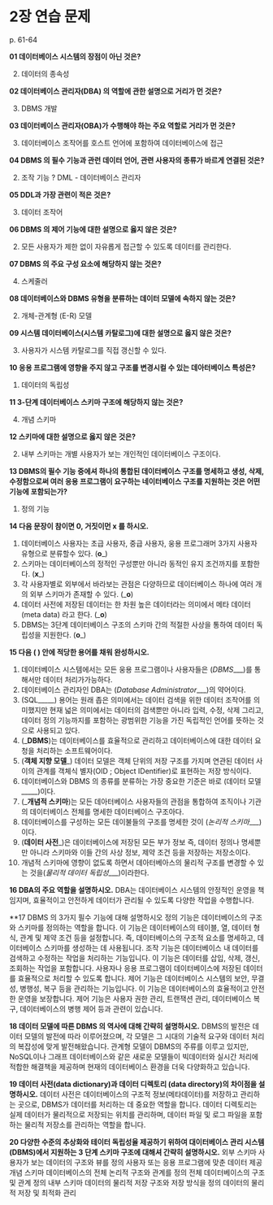 # 2장 연습 문제

p. 61-64

**01 데이터베이스 시스템의 장점이 아닌 것은?**


2. 데이터의 종속성


**02 데이터베이스 관리자(DBA) 의 역할에 관한 설명으로 거리가 먼 것은?**


3. DBMS 개발


**03 데이터베이스 관리자(OBA)가 수행해야 하는 주요 역할로 거리가 먼 것은?**


3. 데이터베이스 조작어를 호스트 언어에 포함하여 데이터베이스에 접근


**04 DBMS 의 필수 기능과 관런 데이터 언어, 관련 사용자의 종류가 바르게 연결된 것은?**


2. 조작 기능 ? DML - 데이터베이스 관리자


**05 DDL과 가장 관련이 적은 것은?**

3. 데이터 조작어


**06 DBMS 의 제어 기능에 대한 설명으로 옳지 않은 것은?**


2. 모든 사용자가 제한 없이 자유롭게 접근할 수 있도록 데이터를 관리한다.

**07 DBMS 의 주요 구성 요소에 해당하지 않는 것은?**


4. 스케줄러

**08 데이터베이스와 DBMS 유형을 분류하는 데이터 모델에 속하지 않는 것은?**


2. 개체-관계형 (E-R) 모델


**09 시스템 데이터베이스(시스템 카탈로그)에 대한 설명으로 옳지 않은 것은?**


3. 사용자가 시스템 카탈로그를 직접 갱신할 수 있다.


**10 응용 프로그램에 영향을 주지 않고 구조를 변경시컬 수 있는 데아터베이스 특성은?**

1. 데이터의 독립성


**11 3-단계 데이터베이스 스키마 구조에 해당하지 않는 것은?**


4. 개념 스키마

**12 스키마에 대한 설명으로 옳지 않은 것은?**


2. 내부 스키마는 개별 사용자가 보는 개인적인 데이터베이스 구조이다.


**13 DBMS의 필수 기능 중에셔 하나의 통합된 데이터베이스 구조를 명세하고 생성, 삭제, 수정함으로써 여러 응용 프로그램이 요구하는 네이터베이스 구조를 지원하는 것은 어떤 기능에 포함되는가?**

1. 정의 기능

**14 다음 문장이 참이면 0, 거짓이먼 x 를 하시오.**

1. 데이터베이스 사용자는 초급 사용자, 중급 사용자, 웅용 프로그래머 3가지 사용자 유형으로 분류할수 있다. (__o___)
2. 스키마는 데이터베이스의 정적인 구성뿐만 아니라 동적인 유지 조건까지를 포함한다. (__x___)
3. 각 사용자별로 외부에서 바라보는 관점은 다양하므로 데이터베이스 하나에 여러 개의 외부 스키마가 존재할 수 있다. (___o__)
4. 데이터 사전에 저장된 데이터는 한 차원 높은 데이터라는 의미에서 메타 데이터 (meta data) 라고 한다. (___o__)
5. DBMS는 3단계 데이터베이스 구조의 스키마 간의 적절한 사상을 통하여 데이터 독립성을 지원한다. (__o___)

**15 다음 ( ) 안에 적당한 용어를 채워 완성하시오.**

1. 데이터베이스 시스템에서는 모든 웅용 프로그램이나 사용자들은 (_DBMS____)를 통해서만 데이터 처리가가능하다.
2. 데이터베이스 관리자인 DBA는 (_Database Administrator____)의 약어이다.
3. (SQL_____) 용어는 원래 좁은 의미에서는 데이터 검색을 위한 데이터 조작어를 의미했지만 현재 넓은 의미에서는 데이터의 검색뿐만 아니라 입력, 수정, 삭제 그리고, 데이터 정의 기능까지를 포함하는 광범위한 기능을 가진 독립적인 언어를 뜻하는 것으로 사용되고 있다.
4. (___DBMS__)는 데이터베이스를 효율적으로 관리하고 데이터베이스에 대한 데이터 요청을 처리하는 소프트웨어이다.
5. (__객체 지향 모델___) 데이터 모델은 객체 단위의 저장 구조를 가지며 연관된 데이터 사이의 관계를 객체식 별자(OID ; Object IDentifier)로 표현하는 저장 방식이다.
6. 데이터베이스와 DBMS 의 종류를 분류하는 가장 중요한 기준은 바로 (데이터 모델_____)이다.
7. (___개념적 스키마__)는 모든 데아터베이스 사용자들의 관점을 통합하여 조직이나 기관의 데이터베이스 전체를 명세한 데이터베이스 구조아다.
8. 데이터베이스를 구성하는 모든 데이불들의 구조를 명세한 것이 (_논리적 스키마____)이다.
9. (__데이터 사전___)은 데이터베이스에 저장된 모든 부가 정보 즉, 데이터 정의나 명세뿐만 아니라 스키마와 이들 간의 사상 정보, 제약 조건 등을 저장하는 저장소이다.
10. 개념적 스키마에 영향이 없도록 하면서 데아터베아스의 물리적 구조를 변경할 수 있는 것을(_물리적 데이터 독립성____)이라한다.

**16 DBA의 주요 역할을 설명하시오.**
DBA는 데이터베이스 시스템의 안정적인 운영을 책임지며, 효율적이고 안전하게 데이터가 관리될 수 있도록 다양한 작업을 수행합니다.

**17 DBMS 의 3가지 필수 기능에 대해 설명하시오
정의 기능은 데이터베이스의 구조와 스키마를 정의하는 역할을 합니다.
이 기능은 데이터베이스의 테이블, 열, 데이터 형식, 관계 및 제약 조건 등을 설정합니다. 즉, 데이터베이스의 구조적 요소를 명세하고, 데이터베이스 스키마를 생성하는 데 사용됩니다.
조작 기능은 데이터베이스 내 데이터를 검색하고 수정하는 작업을 처리하는 기능입니다. 이 기능은 데이터를 삽입, 삭제, 갱신, 조회하는 작업을 포함합니다.
사용자나 응용 프로그램이 데이터베이스에 저장된 데이터를 효율적으로 처리할 수 있도록 합니다.
제어 기능은 데이터베이스 시스템의 보안, 무결성, 병행성, 복구 등을 관리하는 기능입니다. 이 기능은 데이터베이스의 효율적이고 안전한 운영을 보장합니다.
제어 기능은 사용자 권한 관리, 트랜잭션 관리, 데이터베이스 복구, 데이터베이스의 병행 제어 등과 관련이 있습니다.

**18 데이터 모델에 따른 DBMS 의 역사에 대해 간략히 설명하시오.**
DBMS의 발전은 데이터 모델의 발전에 따라 이루어졌으며, 각 모델은 그 시대의 기술적 요구와 데이터 처리의 복잡성에 맞게 발전해왔습니다. 관계형 모델이 DBMS의 주류를 이루고 있지만, NoSQL이나 그래프 데이터베이스와 같은 새로운 모델들이 빅데이터와 실시간 처리에 적합한 해결책을 제공하며 현재의 데이터베이스 환경을 더욱 다양화하고 있습니다.

**19 데이터 사전(data dictionary)과 데이터 디렉토리 (data directory)의 차이점을 설명하시오.**
데이터 사전은 데이터베이스의 구조적 정보(메타데이터)를 저장하고 관리하는 곳으로, DBMS가 데이터를 처리하는 데 중요한 역할을 합니다.
데이터 디렉토리는 실제 데이터가 물리적으로 저장되는 위치를 관리하며, 데이터 파일 및 로그 파일을 포함하는 물리적 저장소를 관리하는 역할을 합니다.

**20 다양한 수준의 추상화와 테이터 독립성율 제공하기 위하여 대이터베이스 관리 시스템 (DBMS)에서 지원하는 3 단계 스키마 구조에 대해셔 간략히 설명하시오.**
외부 스키마	사용자가 보는 데이터의 구조와 뷰를 정의	사용자 또는 응용 프로그램에 맞춘 데이터 제공
개념 스키마	데이터베이스의 전체 논리적 구조와 관계를 정의	전체 데이터베이스의 구조 및 관계 정의
내부 스키마	데이터의 물리적 저장 구조와 저장 방식을 정의	데이터의 물리적 저장 및 최적화 관리
